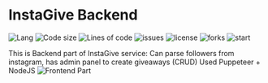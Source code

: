
# InstaGive Backend

![Lang](https://img.shields.io/github/languages/top/rhiskey/instagive-backend)
![Code size](https://img.shields.io/github/languages/code-size/rhiskey/instagive-backend)
![Lines of code](https://img.shields.io/tokei/lines/github/rhiskey/instagive-backend)
![issues](https://img.shields.io/github/issues/rhiskey/instagive-backend)
![license](https://img.shields.io/github/license/rhiskey/instagive-backend)
![forks](https://img.shields.io/github/forks/rhiskey/insta-give?style=social)
![start](https://img.shields.io/github/stars/rhiskey/insta-give?style=social)

This is Backend part of InstaGive service:
Can parse followers from instagram, has admin panel to create giveaways (CRUD)
Used Puppeteer + NodeJS
![Frontend Part](https://media.giphy.com/media/cqerVSMptIqV6zMwOK/giphy.gif)
